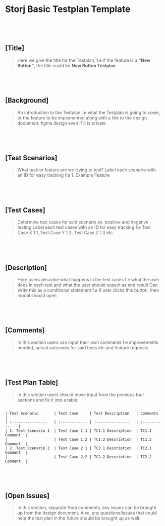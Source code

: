 
# Storj Basic Testplan Template

&nbsp;

&nbsp;

## [Title]
> Here we give the title for the Testplan, f.e if the feature is a **"New Button"**, the title could be **New Button Testplan**

&nbsp;

&nbsp;

## [Background]
> An introduction to the Testplan i.e what the Testplan is going to cover, or the feature to be implemented along with a link to the design document, figma design even if it is private

&nbsp;

&nbsp;

## [Test Scenarios]
>What task or feature are we trying to test?  Label each scenario with an ID for easy tracking f.e 1. Example Feature

&nbsp;

&nbsp;

## [Test Cases]
>Determine test cases for said scenario ex. positive and negative testing
>Label each test cases with an ID for easy tracking f.e Test Case X 1.1,
>Test Case Y 1.2, Test Case Z 1.3 etc.

&nbsp;

&nbsp;

## [Description]
> Here users describe what happens in the test cases f.e what the user does in each test and what the user should expect as end result
> Can write this as a conditional statement f.e if user clicks this button, then modal should open

&nbsp;

&nbsp;

## [Comments]
> In this section users can input their own comments f.e improvements needed, actual outcomes for said tests etc and feature requests

&nbsp;

&nbsp;

## [Test Plan Table]
> In this section users should move input from the previous four sections and fix it into a table 

```

| Test Scenario       | Test Case     | Test Description   | Comments       |
| :----------------   | :------------ | :---------------   | :----------    |
| 1. Test Scenario 1  | Test Case 1.1 | TC1.1 Description  | TC1.1 Comment  |
|                     | Test Case 1.2 | TC1.2 Descriotion  | TC1.2 Comment  |
| 2. Test Scenario 2  | Test Case 2.1 | TC2.1 Description  | TC2.1 Comment  |
|                     | Test Case 2.2 | TC2.2 Descriotion  | TC2.2 Comment  |

```

&nbsp;

&nbsp;

## [Open Issues]
> In this section, separate from comments, any issues can be brought up from the design document. Also, any questions/issues that could help the test plan in the future should be brought up as well.

